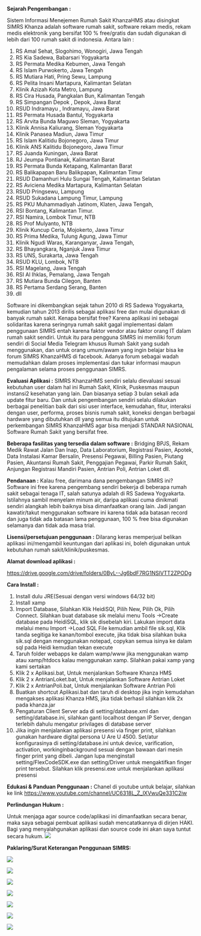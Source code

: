 
**Sejarah Pengembangan :**

Sistem Informasi Menejemen Rumah Sakit KhanzaHMS atau disingkat SIMRS Khanza adalah software rumah sakit, software rekam medis, rekam medis elektronik yang bersifat 100 % free/gratis dan sudah digunakan di lebih dari 100 rumah sakit di indonesia. Antara lain :

1. RS Amal Sehat, Slogohimo, Wonogiri, Jawa Tengah
2. RS Kia Sadewa, Babarsari Yogyakarta
3. RS Permata Medika Kebumen, Jawa Tengah 
4. RS Islam Purwokerto, Jawa Tengah
5. RS Mutiara Hati, Pring Sewu, Lampung
6. RS Pelita Insani Martapura, Kalimantan Selatan
7. Klinik Azizah Kota Metro, Lampung
8. RS Cira Husada, Pangkalan Bun, Kalimantan Tengah
9. RS Simpangan Depok , Depok, Jawa Barat
10. RSUD Indramayu , Indramayu, Jawa Barat
11. RS Permata Husada Bantul, Yogyakarta
12. RS Arvita Bunda Maguwo Sleman, Yogyakarta
13. Klinik Annisa Kaliurang, Sleman Yogyakarta
14. Klinik Panasea Madiun, Jawa Timur
15. RS Islam Kalitidu Bojonegoro, Jawa Timur
16. Klinik ANS Kalitidu Bojonegoro, Jawa Timur
17. RS Juanda Kuningan, Jawa Barat
18. RJ Jeumpa Pontianak, Kalimantan Barat
19. RS Permata Bunda Ketapang, Kalimantan Barat
20. RS Balikapapan Baru Balikpapan, Kalimantan Timur
21. RSUD Damanhuri Hulu Sungai Tengah, Kalimantan Selatan
22. RS Aviciena Medika Martapura, Kalimantan Selatan
23. RSUD Pringsewu, Lampung
24. RSUD Sukadana Lampung Timur, Lampung
25. RS PKU Muhammadiyah Jatinom, Klaten, Jawa Tengah,
26. RSI Bontang, Kalimantan Timur.
27. RSI Namira, Lombok Timur, NTB
28. RS Prof Mulyanto, NTB
29. Klinik Kuncup Ceria, Mojokerto, Jawa Timur
30. RS Prima Medika, Tulung Agung, Jawa Timur
31. Klinik Ngudi Waras, Karanganyar, Jawa Tengah,
32. RS Bhayangkara, Nganjuk Jawa Timur
33. RS UNS, Surakarta, Jawa Tengah
34. RSUD KLU, Lombok, NTB
35. RSI Magelang, Jawa Tengah
36. RSI Al Ihklas, Pemalang, Jawa Tengah
37. RS Mutiara Bunda Cilegon, Banten
38. RS Pertama Serdang Serang, Banten
39. dll

Software ini dikembangkan sejak tahun 2010 di RS Sadewa Yogyakarta, kemudian tahun 2013 dirilis sebagai aplikasi free dan mulai digunakan di banyak rumah sakit. Kenapa bersifat free? Karena aplikasi ini sebagai solidaritas karena seringnya rumah sakit gagal implementasi dalam penggunaan SIMRS entah karena faktor vendor atau faktor orang IT dalam rumah sakit sendiri. Untuk itu para pengguna SIMRS ini memiliki forum sendiri di Social Media Telegram khusus Rumah Sakit yang sudah menggunakan, dan untuk orang umum/awam yang ingin belajar bisa ke forum SIMRS KhanzaHMS di facebook. Adanya forum sebagai wadah memudahkan dalam proses implementasi dan tukar informasi maupun pengalaman selama proses penggunaan SIMRS.

**Evaluasi Aplikasi :**
SIMRS KhanzaHMS sendiri selalu dievaluasi sesuai kebutuhan user dalam hal ini Rumah Sakit, Klinik, Puskesmas maupun instansi2 kesehatan yang lain. Dan biasanya setiap 3 bulan sekali ada update fitur baru. Dan untuk pengembangan sendiri selalu dilakukan berbagai penelitian baik dari sisi user interface, kemudahan, fitur, interaksi dengan user, performa, proses bisnis rumah sakit, koneksi dengan berbagai hardware yang dibutuhkan dll yang semua itu ditujukan untuk perkembangan SIMRS KhanzaHMS agar bisa menjadi STANDAR NASIONAL Software Rumah Sakit yang bersifat free.

**Beberapa fasilitas yang tersedia dalam software :**
Bridging BPJS, Rekam Medik Rawat Jalan Dan Inap, Data Laboratorium, Registrasi Pasien, Apotek, Data Instalasi Kamar Bersalin, Presensi Pegawai, Billing Pasien, Piutang Pasien, Akuntansi Rumah Sakit, Penggajian Pegawai, Parkir Rumah Sakit, Anjungan Registrasi Mandiri Pasien, Antrian Poli, Antrian Loket dll.

**Pendanaan :**
Kalau free, darimana dana pengembangan SIMRS ini? Software ini free karena pengembang sendiri bekerja di beberapa rumah sakit sebagai tenaga IT, salah satunya adalah di RS Sadewa Yogyakarta. Istilahnya sambil menyelam minum air, daripa aplikasi cuma dinikmati sendiri alangkah lebih baiknya bisa dimanfaatkan orang lain. Jadi jangan kawatir/takut menggunakan software ini karena tidak ada batasan record dan juga tidak ada batasan lama penggunaan, 100 % free bisa digunakan selamanya dan tidak ada masa trial.

**Lisensi/persetujuan penggunaan :**
Dilarang keras memperjual belikan aplikasi ini/mengambil keuntungan dari aplikasi ini, boleh digunakan untuk kebutuhan rumah sakit/klinik/puskesmas.

**Alamat download aplikasi :**

https://drive.google.com/drive/folders/0ByL--Jg6bdF7RG1NSlVTT2ZPODg

**Cara Install :**
1. Install dulu JRE(Sesuai dengan versi windows 64/32 bit)
2. Install xamp
3. Import Database, Silahkan Klik HeidiSQl, Pilih New, Pilih Ok, Pilih Connect. Silahkan buat database sik melalui menu Tools ->Create database pada HeidiSQL, klik sik disebelah kiri. Lakukan import data melalui menu Import ->Load SQL File kemudian ambil file sik.sql, Klik tanda segitiga ke kanan/tombol execute, jika tidak bisa silahkan buka sik.sql dengan menggunakan notepad, copykan semua isinya ke dalam sql pada Heidi kemudian tekan execute
4. Taruh folder webapps ke dalam wamp/www jika menggunakan wamp atau xamp/htdocs kalau menggunakan xamp. Silahkan pakai xamp yang kami sertakan
5. Klik 2 x Aplikasi.bat, Untuk menjalankan Software Khanza HMS
6. Klik 2 x AntrianLoket.bat, Untuk menjalankan Software Antrian Loket
7. Klik 2 x AntrianPoli.bat, Untuk menjalankan Software Antrian Poli
8. Buatkan shortcut Aplikasi.bat dan taruh di desktop jika ingin kemudahan mengakses aplikasi Khanza HMS, jika tidak berhasil silahkan klik 2x pada khanza.jar
9. Pengaturan Client Server ada di setting/database.xml dan setting/database.ini, silahkan ganti localhost dengan IP Server, dengan terlebih dahulu mengatur privilages di database server
10. Jika ingin menjalankan aplikasi presensi via finger print, silahkan gunakan hardware digital persona U Are U 4500. Set/atur konfigurasinya di setting/database.ini untuk device, varification, activation, workinginbackground sesuai dengan bawaan dari mesin finger print yang dibeli. Jangan lupa menginstall setting/FlexCodeSDK.exe dan setting/Driver untuk mengaktifkan finger print tersebut. Silahkan klik presensi.exe untuk menjalankan aplikasi presensi

**Edukasi & Panduan Penggunaan :**
Chanel di youtube untuk belajar, silahkan ke link https://www.youtube.com/channel/UC6318L_Z_lXVwuQe331C2iw

**Perlindungan Hukum :**

Untuk menjaga agar source code/aplikasi ini dimanfaatkan secara benar, maka saya sebagai pembuat aplikasi sudah mencatatkannya di dirjen HAKI. Bagi yang menyalahgunakan aplikasi dan source code ini akan saya tuntut secara hukum.
![](https://github.com/mas-elkhanza/coba/blob/master/Haki.jpeg)

**Paklaring/Surat Keterangan Penggunaan SIMRS:**

![](https://github.com/mas-elkhanza/coba/blob/master/photo6253539041324673030.jpg)

![](https://github.com/mas-elkhanza/coba/blob/master/photo6258079298497914927.jpg)

![](https://github.com/mas-elkhanza/coba/blob/master/photo6258079298497914945.jpg)

![](https://github.com/mas-elkhanza/coba/blob/master/photo6258079298497914947.jpg)

![](https://github.com/mas-elkhanza/coba/blob/master/photo6260466265227372543.jpg)

![](https://github.com/mas-elkhanza/coba/blob/master/photo6267242632698767388.jpg)

![](https://github.com/mas-elkhanza/coba/blob/master/photo6271559585932355701.jpg)